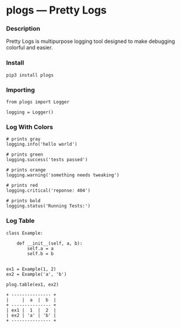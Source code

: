 # plogs — Pretty Logs

### Description
Pretty Logs is multipurpose logging tool designed to make debugging colorful and easier.


### Install
```
pip3 install plogs
```

### Importing
```python3
from plogs import Logger

logging = Logger()
```

### Log With Colors
```python3
# prints gray
logging.info('hello world')

# prints green
logging.success('tests passed')

# prints orange
logging.warning('something needs tweaking')

# prints red
logging.critical('reponse: 404')

# prints bold
logging.status('Running Tests:')
```

### Log Table
```python3
class Example:

    def __init__(self, a, b):
        self.a = a
        self.b = b


ex1 = Example(1, 2)
ex2 = Example('a', 'b')

plog.table(ex1, ex2)
```
```
+ --------------- +
|     |  a  |  b  |
+ --------------- +
| ex1 |  1  |  2  |
| ex2 | 'a' | 'b' |
+ --------------- +
```
